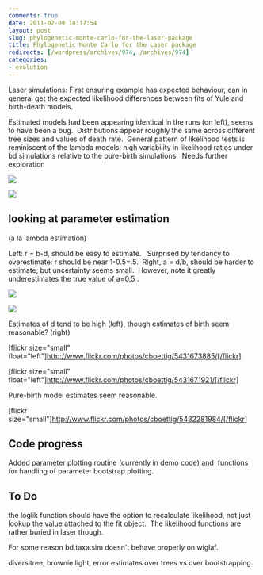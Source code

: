 ```yaml
---
comments: true
date: 2011-02-09 18:17:54
layout: post
slug: phylogenetic-monte-carlo-for-the-laser-package
title: Phylogenetic Monte Carlo for the Laser package
redirects: [/wordpress/archives/974, /archives/974]
categories:
- evolution
---
```


Laser simulations: First ensuring example has expected behaviour, can in general get the expected likelihood differences between fits of Yule and birth-death models.

Estimated models had been appearing identical in the runs (on left), seems to have been a bug.  Distributions appear roughly the same across different tree sizes and values of death rate.  General pattern of likelihood tests is reminiscent of the lambda models: high variability in likelihood ratios under bd simulations relative to the pure-birth simulations.  Needs further exploration

![]( http://farm6.staticflickr.com/5252/5431596429_00c6592c62_o.png )


![]( http://farm6.staticflickr.com/5052/5431604457_21d4aa790f_o.png )



## looking at parameter estimation


(a la lambda estimation)

Left: r = b-d, should be easy to estimate.   Surprised by tendancy to overestimate: r should be near 1-0.5=.5.  Right, a = d/b, should be harder to estimate, but uncertainty seems small.  However, note it greatly underestimates the true value of a=0.5 .

![]( http://farm5.staticflickr.com/4110/5432286552_21878947e5_o.png )


![]( http://farm6.staticflickr.com/5299/5432286138_3e6f76e6c6_o.png )


Estimates of d tend to be high (left), though estimates of birth seem reasonable? (right)

[flickr size="small" float="left"]http://www.flickr.com/photos/cboettig/5431673885/[/flickr]

[flickr size="small" float="left"]http://www.flickr.com/photos/cboettig/5431671921/[/flickr]

Pure-birth model estimates seem reasonable.

[flickr size="small"]http://www.flickr.com/photos/cboettig/5432281984/[/flickr]


## Code progress


Added parameter plotting routine (currently in demo code) and  functions for handling of parameter bootstrap plotting.


## To Do


the loglik function should have the option to recalculate likelihood, not just lookup the value attached to the fit object.  The likelihood functions are rather buried in laser though.

For some reason bd.taxa.sim doesn't behave properly on wiglaf.

diversitree, brownie.light, error estimates over trees vs over bootstrapping.
